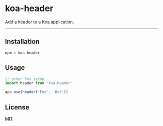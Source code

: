 # koa-header

Add a header to a Koa application.

--------

## Installation

`npm i koa-header`

## Usage

```javascript
// other koa setup
import header from 'koa-header'

app.use(header('Foo', 'Bar'))
```

## License

[MIT](./LICENSE.md)
